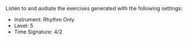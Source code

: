 Listen to and audiate the exercises generated with the following settings:

- Instrument: Rhythm Only
- Level: 5
- Time Signature: 4/2